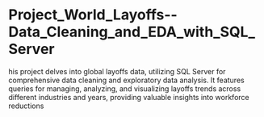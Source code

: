 # Project_World_Layoffs--Data_Cleaning_and_EDA_with_SQL_Server
his project delves into global layoffs data, utilizing SQL Server for comprehensive data cleaning and exploratory data analysis. It features queries for managing, analyzing, and visualizing layoffs trends across different industries and years, providing valuable insights into workforce reductions
